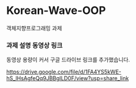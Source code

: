 # Korean-Wave-OOP
객체지향프로그래밍 과제

### 과제 설명 동영상 링크
동영상 용량이 커서 구글 드라이브 링크를 추가했습니다.

https://drive.google.com/file/d/1FA4YS5kWE-hS_lHsAgfeQq9JBBgILD0F/view?usp=share_link
